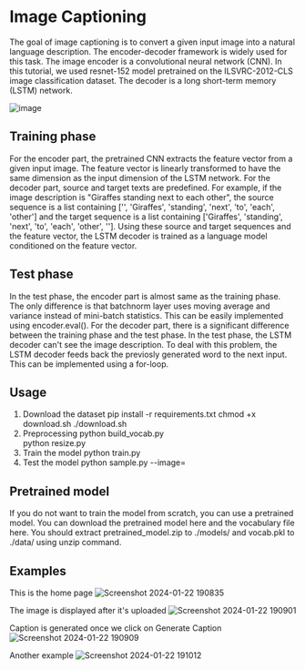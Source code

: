 # Image Captioning
The goal of image captioning is to convert a given input image into a natural language description. The encoder-decoder framework is widely used for this task. The image encoder is a convolutional neural network (CNN). In this tutorial, we used resnet-152 model pretrained on the ILSVRC-2012-CLS image classification dataset. The decoder is a long short-term memory (LSTM) network.

![image](https://github.com/bhavanap12/image_caption_generator/assets/23119773/44ded050-dda4-40b2-a2cd-ac87d10cd48c)


## Training phase
For the encoder part, the pretrained CNN extracts the feature vector from a given input image. The feature vector is linearly transformed to have the same dimension as the input dimension of the LSTM network. For the decoder part, source and target texts are predefined. For example, if the image description is "Giraffes standing next to each other", the source sequence is a list containing ['<start>', 'Giraffes', 'standing', 'next', 'to', 'each', 'other'] and the target sequence is a list containing ['Giraffes', 'standing', 'next', 'to', 'each', 'other', '<end>']. Using these source and target sequences and the feature vector, the LSTM decoder is trained as a language model conditioned on the feature vector.

## Test phase
In the test phase, the encoder part is almost same as the training phase. The only difference is that batchnorm layer uses moving average and variance instead of mini-batch statistics. This can be easily implemented using encoder.eval(). For the decoder part, there is a significant difference between the training phase and the test phase. In the test phase, the LSTM decoder can't see the image description. To deal with this problem, the LSTM decoder feeds back the previosly generated word to the next input. This can be implemented using a for-loop.

## Usage
1. Download the dataset
pip install -r requirements.txt
chmod +x download.sh
./download.sh
2. Preprocessing
python build_vocab.py   
python resize.py
3. Train the model
python train.py    
4. Test the model
python sample.py --image=<image-file-path>

## Pretrained model
If you do not want to train the model from scratch, you can use a pretrained model. You can download the pretrained model here and the vocabulary file here. You should extract pretrained_model.zip to ./models/ and vocab.pkl to ./data/ using unzip command.

## Examples
This is the home page
![Screenshot 2024-01-22 190835](https://github.com/bhavanap12/image_caption_generator/assets/23119773/44d176ed-624e-4b78-82b8-14ad1e74760d)

The image is displayed after it's uploaded
![Screenshot 2024-01-22 190901](https://github.com/bhavanap12/image_caption_generator/assets/23119773/714e160f-9a9b-4382-bef2-d6ce7b3b8f43)




Caption is generated once we click on Generate Caption
![Screenshot 2024-01-22 190909](https://github.com/bhavanap12/image_caption_generator/assets/23119773/601c0870-e735-41d6-a976-424ba106068d)

Another example
![Screenshot 2024-01-22 191012](https://github.com/bhavanap12/image_caption_generator/assets/23119773/7dc7789a-5b26-495a-a66e-42212095dad1)
